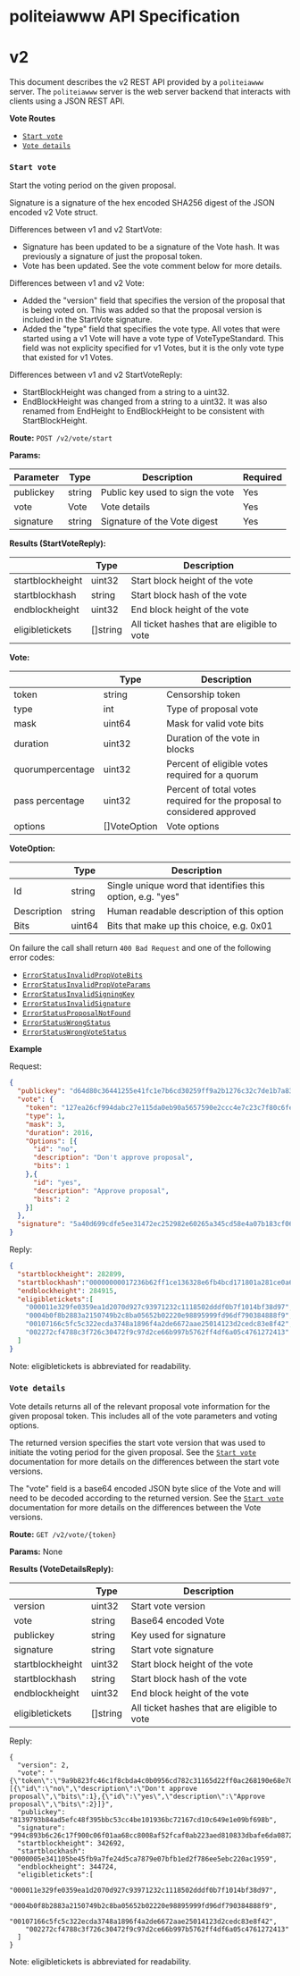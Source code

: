 # politeiawww API Specification

# v2

This document describes the v2 REST API provided by a `politeiawww` server.
The `politeiawww` server is the web server backend that interacts with clients
using a JSON REST API.

**Vote Routes**

- [`Start vote`](#start-vote)
- [`Vote details`](#vote-details)

### `Start vote`

Start the voting period on the given proposal.


Signature is a signature of the hex encoded SHA256 digest of the JSON encoded
v2 Vote struct.

Differences between v1 and v2 StartVote:
* Signature has been updated to be a signature of the Vote hash. It was
  previously a signature of just the proposal token.
* Vote has been updated. See the vote comment below for more details.

Differences between v1 and v2 Vote:
* Added the "version" field that specifies the version of the proposal that is
  being voted on. This was added so that the proposal version is included in
  the StartVote signature.
* Added the "type" field that specifies the vote type. All votes that were
  started using a v1 Vote will have a vote type of VoteTypeStandard. This
  field was not explicity specified for v1 Votes, but it is the only vote
  type that existed for v1 Votes.

Differences between v1 and v2 StartVoteReply:
* StartBlockHeight was changed from a string to a uint32.
* EndBlockHeight was changed from a string to a uint32. It was also renamed
  from EndHeight to EndBlockHeight to be consistent with StartBlockHeight.

**Route:** `POST /v2/vote/start`

**Params:**

| Parameter | Type | Description | Required |
|-|-|-|-|
| publickey | string | Public key used to sign the vote | Yes |
| vote | Vote | Vote details | Yes |
| signature | string | Signature of the Vote digest | Yes |

**Results (StartVoteReply):**

| | Type | Description |
| - | - | - |
| startblockheight | uint32 | Start block height of the vote |
| startblockhash | string | Start block hash of the vote |
| endblockheight | uint32 | End block height of the vote |
| eligibletickets | []string | All ticket hashes that are eligible to vote |

**Vote:**

| | Type | Description |
| - | - | - |
| token | string | Censorship token |
| type | int | Type of proposal vote | 
| mask | uint64 | Mask for valid vote bits |
| duration | uint32 | Duration of the vote in blocks |
| quorumpercentage | uint32 | Percent of eligible votes required for a quorum |
| pass percentage | uint32 | Percent of total votes required for the proposal to considered approved | 
| options | []VoteOption | Vote options |

**VoteOption:**

| | Type | Description |
| - | - | - |
| Id | string | Single unique word that identifies this option, e.g. "yes" |
| Description | string | Human readable description of this option |
| Bits | uint64 | Bits that make up this choice, e.g. 0x01 |

On failure the call shall return `400 Bad Request` and one of the following
error codes:
- [`ErrorStatusInvalidPropVoteBits`](#ErrorStatusInvalidPropVoteBits)
- [`ErrorStatusInvalidPropVoteParams`](#ErrorStatusInvalidPropVoteParams)
- [`ErrorStatusInvalidSigningKey`](#ErrorStatusInvalidSigningKey)
- [`ErrorStatusInvalidSignature`](#ErrorStatusInvalidSignature)
- [`ErrorStatusProposalNotFound`](#ErrorStatusProposalNotFound)
- [`ErrorStatusWrongStatus`](#ErrorStatusWrongStatus)
- [`ErrorStatusWrongVoteStatus`](#ErrorStatusWrongVoteStatus)

**Example**

Request:

``` json
{
  "publickey": "d64d80c36441255e41fc1e7b6cd30259ff9a2b1276c32c7de1b7a832dff7f2c6",
  "vote": {
    "token": "127ea26cf994dabc27e115da0eb90a5657590e2ccc4e7c23c7f80c6fe4afaa59",
    "type": 1,
    "mask": 3,
    "duration": 2016,
    "Options": [{
      "id": "no",
      "description": "Don't approve proposal",
      "bits": 1
    },{
      "id": "yes",
      "description": "Approve proposal",
      "bits": 2
    }]
  },
  "signature": "5a40d699cdfe5ee31472ec252982e60265a345cd58e4a07b183cf06447b3942d06981e1bfaf8430195109d51428458449446fbfa1d7059aebedc4df769ddb300"
}
```

Reply:

```json
{
  "startblockheight": 282899,
  "startblockhash":"00000000017236b62ff1ce136328e6fb4bcd171801a281ce0a662e63cbc4c4fa",
  "endblockheight": 284915,
  "eligibletickets":[
    "000011e329fe0359ea1d2070d927c93971232c1118502dddf0b7f1014bf38d97",
    "0004b0f8b2883a2150749b2c8ba05652b02220e98895999fd96df790384888f9",
    "00107166c5fc5c322ecda3748a1896f4a2de6672aae25014123d2cedc83e8f42",
    "002272cf4788c3f726c30472f9c97d2ce66b997b5762ff4df6a05c4761272413"
  ]
}
```

Note: eligibletickets is abbreviated for readability.

### `Vote details`

Vote details returns all of the relevant proposal vote information for the
given proposal token.  This includes all of the vote parameters and voting
options.

The returned version specifies the start vote version that was used to initiate
the voting period for the given proposal. See the [`Start vote`](#start-vote)
documentation for more details on the differences between the start vote
versions.

The "vote" field is a base64 encoded JSON byte slice of the Vote and will need
to be decoded according to the returned version. See the
[`Start vote`](#start-vote) documentation for more details on the differences
between the Vote versions.


**Route:** `GET /v2/vote/{token}`

**Params:** None

**Results (VoteDetailsReply):**

| | Type | Description |
| - | - | - |
| version | uint32 | Start vote version |
| vote | string | Base64 encoded Vote |
| publickey | string | Key used for signature |
| signature | string | Start vote signature |
| startblockheight | uint32 | Start block height of the vote |
| startblockhash | string | Start block hash of the vote |
| endblockheight | uint32 | End block height of the vote |
| eligibletickets | []string | All ticket hashes that are eligible to vote |

Reply:

```
{
  "version": 2,
  "vote": "{\"token\":\"9a9b823fc46c1f8cbda4c0b0956cd782c31165d22ff0ac268190e68e708477cf\",\"proposalversion\":1,\"type\":1,\"mask\":3,\"duration\":2016,\"quorumpercentage\":20,\"passpercentage\":60,\"options\":[{\"id\":\"no\",\"description\":\"Don't approve proposal\",\"bits\":1},{\"id\":\"yes\",\"description\":\"Approve proposal\",\"bits\":2}]}",
  "publickey": "8139793b84ad5efc48f395bbc53cc4be101936bc72167cd10c649e1e09bf698b",
  "signature": "994c893b6c26c17f900c06f01aa68cc8008af52fcaf0ab223aed810833dbafe6da08728d2a76ea48b45b3a75c48fb8ce89a3feb4a460ad6b6e741f248c4fff0c",
  "startblockheight": 342692,
  "startblockhash": "0000005e341105be45fb9a7fe24d5ca7879e07bfb1ed2f786ee5ebc220ac1959",
  "endblockheight": 344724,
  "eligibletickets":[
    "000011e329fe0359ea1d2070d927c93971232c1118502dddf0b7f1014bf38d97",
    "0004b0f8b2883a2150749b2c8ba05652b02220e98895999fd96df790384888f9",
    "00107166c5fc5c322ecda3748a1896f4a2de6672aae25014123d2cedc83e8f42",
    "002272cf4788c3f726c30472f9c97d2ce66b997b5762ff4df6a05c4761272413"
  ]
}
```

Note: eligibletickets is abbreviated for readability.
